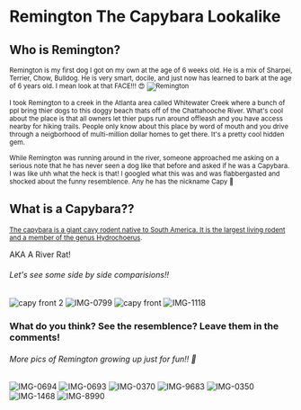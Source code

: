 # Remington The Capybara Lookalike
## Who is Remington?
<sub> Remington is my first dog I got on my own at the age of 6 weeks old. He is a mix of Sharpei, Terrier, Chow, Bulldog. He is very smart, docile, and just now has learned to bark at the age of 6 years old. I mean look at that FACE!!! :heart_eyes:
  ![Remington](https://user-images.githubusercontent.com/106691447/180506762-8ccce9d9-1b5b-453b-9466-4540c39f106b.jpg)
 
<sup> I took Remington to a creek in the Atlanta area called Whitewater Creek where a bunch of ppl bring thier dogs to this doggy beach thats off of the Chattahooche River. What's cool about the place is that all owners let thier pups run around offleash and you have access nearby for hiking trails. People only know about this place by word of mouth and you drive through a neigborhood of multi-million dollar homes to get there. It's a pretty cool hidden gem. </sup>

<sup> While Remington was running around in the river, someone approached me asking on a serious note that he has never seen a dog like that before and asked if he was a Capybara. I was like uhh what the heck is that! I googled what this was and was flabbergasted and shocked about the funny resemblence. Any he has the nickname Capy :rofl: </sup>

## What is a Capybara??
<sub> [The capybara is a giant cavy rodent native to South America. It is the largest living rodent and a member of the genus Hydrochoerus](https://www.google.com/search?q=caoybara&ei=bOPaYvHVG9-jqtsPn-OSoAQ&ved=0ahUKEwjxu9bFh435AhXfkWoFHZ-xBEQQ4dUDCA4&uact=5&oq=caoybara&gs_lcp=Cgdnd3Mtd2l6EAMyDQguELEDEIMBENQCEEMyCggAELEDEIMBEAoyCggAELEDEIMBEAoyBwgAELEDEAoyCggAELEDEIMBEAoyCggAELEDEIMBEAoyCggAELEDEMkDEAoyBQgAEJIDMgoIABCxAxCDARAKMgoIABCxAxCDARAKOgUILhCRAjoICC4Q1AIQkQI6EQguEIAEELEDEIMBEMcBENEDOgsIABCABBCxAxCDAToOCC4QgAQQxwEQ0QMQ1AI6BAguEEM6BQgAEJECOggIABCxAxCDAToICAAQgAQQsQM6CwguEIAEELEDENQCOgsIABCxAxCDARDJAzoFCAAQsQM6EAguEIAEEMcBENEDENQCEAo6BwgAEIAEEAo6BQgAEIAEOgcILhCABBAKOggILhCABBDUAkoECEEYAEoECEYYAFAAWLoHYKYIaABwAXgAgAHdAogB9wiSAQcwLjUuMC4xmAEAoAEBwAEB&sclient=gws-wiz). </sub>

AKA A River Rat! 

###### Let's see some side by side comparisions!!

![capy front 2](https://user-images.githubusercontent.com/106691447/180505541-be4550ae-a706-4a86-9992-9f5f70b172de.jpeg)
![IMG-0799](https://user-images.githubusercontent.com/106691447/180507240-0d27a092-1643-45d6-b09b-f051838a1c93.JPG)
![capy front](https://user-images.githubusercontent.com/106691447/180508670-cb7ebd00-79b4-4a7b-8410-d0d4ff052a15.jpeg)
![IMG-1118](https://user-images.githubusercontent.com/106691447/180509111-925e6dd4-1b6d-4f3b-8459-71fc7e56d1c6.jpg)


### What do you think? See the resemblence? Leave them in the comments!
  
  
 ###### More pics of Remington growing up just for fun!! 🤩
  
 ![IMG-0694](https://user-images.githubusercontent.com/106691447/180513766-b171edae-c1f4-4ee2-b9a6-1a197ccc3ae4.JPG)
![IMG-0693](https://user-images.githubusercontent.com/106691447/180513980-8beddaa1-0efa-4cfd-8cb6-49fb0d4b4042.PNG)
![IMG-0370](https://user-images.githubusercontent.com/106691447/180514177-d7d16a9b-0969-4db8-878f-4b6f58d729a6.jpg)
![IMG-9683](https://user-images.githubusercontent.com/106691447/180514231-c6745ad0-19f0-47dc-82a8-fce9b030eb15.jpg)
![IMG-0350](https://user-images.githubusercontent.com/106691447/180514501-3a82aa56-3c19-43e1-9d9e-d8a166269853.jpg)
![IMG-1468](https://user-images.githubusercontent.com/106691447/180514769-f75330ea-79fc-4596-ad15-0b706d068023.jpg)
![IMG-8990](https://user-images.githubusercontent.com/106691447/180515379-8a93709d-028a-456c-8591-d104a7bb9038.jpg)





